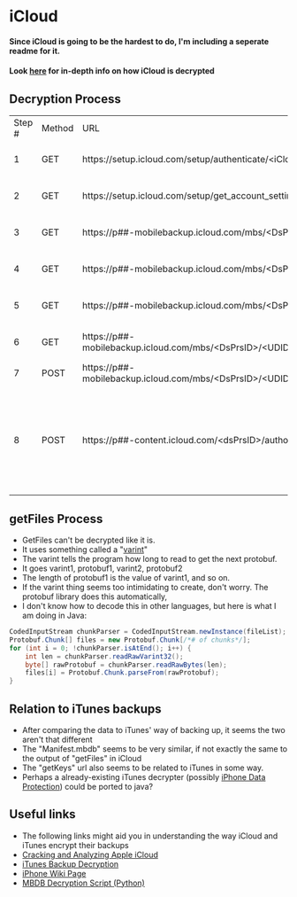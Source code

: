 iCloud
======

<h4>Since iCloud is going to be the hardest to do, I'm including a seperate readme for it.</h4>
<h4>Look <a href="http://www.elcomsoft.com/PR/recon_2013.pdf">here</a> for in-depth info on how iCloud is decrypted</h4>


Decryption Process
------------------

<table>
<tr>
    <td>Step #</td>
    <td>Method</td>
    <td>URL</td>
    <td>Headers</td>
    <td>Response</td>
    <td>&nbsp;&nbsp;&nbsp;Comments&nbsp;&nbsp;&nbsp;</td>
</tr>
<tr>
    <td>1</td>
    <td>GET</td>
    <td>https://setup.icloud.com/setup/authenticate/&lt;iCloudUserName&gt;</td>
    <td>
        <table>
            <tr>
                <td>Authorization</td>
                <td>"basic&nbsp;"&nbsp;+&nbsp;base64(iCloudUserName&nbsp;+&nbsp;":"&nbsp;+&nbsp;iCloudPassword)</td>
        </table>
    </td>
    <td>DsPrsID and mmeAuthToken</td>
    <td>These values will be used for authentication in the next step</td>
</tr>
<tr>
    <td>2</td>
    <td>GET</td>
    <td>https://setup.icloud.com/setup/get_account_settings</td>
    <td>
        <table>
            <tr>
                <td>Authorization</td>
                <td>"basic&nbsp;"&nbsp;+&nbsp;base64(DsPrsID&nbsp;+&nbsp;":"&nbsp;+&nbsp;mmeAuthToken)</td>
        </table>
    <td>Info about the user</td>
    <td>This&nbsp;will&nbsp;return&nbsp;a&nbsp;NEW&nbsp;AND&nbsp;DIFFERENT&nbsp;MMEAUTHTOKEN.&nbsp;Use&nbsp;this&nbsp;new&nbsp;one&nbsp;instead&nbsp;of&nbsp;the&nbsp;one&nbsp;from&nbsp;/authenticate. It will also tell you what number should come after the "p" (partition #?) in the next urls.</td>
</tr>
<tr>
    <td>3</td>
    <td>GET</td>
    <td>https://p##-mobilebackup.icloud.com/mbs/&lt;DsPrsID&gt;/</td>
    <td>
        <table>
            <tr>
                <td>Authorization</td>
                <td>"X&#8209;MobileMe&#8209;AuthToken&nbsp;"&nbsp;+&nbsp;base64(DsPrsID&nbsp;+&nbsp;":"&nbsp;+&nbsp;mmeAuthToken)</td>
            </tr>
        </table>
    </td>
    <td>A&nbsp;list&nbsp;of&nbsp;BackupUDIDS</td>
    <td>Each&nbsp;"BackupUDID"&nbsp;represents&nbsp;a&nbsp;device&nbsp;linked&nbsp;with&nbsp;the&nbsp;account. Parse with "DeviceUDIDs" class.</td>
</tr>
<tr>
    <td>4</td>
    <td>GET</td>
    <td>https://p##-mobilebackup.icloud.com/mbs/&lt;DsPrsID&gt;/&lt;UDID&gt;</td>
    <td>
        <table>
            <tr>
                <td>Authorization</td>
                <td>"X&#8209;MobileMe&#8209;AuthToken&nbsp;"&nbsp;+&nbsp;base64(DsPrsID&nbsp;+&nbsp;":"&nbsp;+&nbsp;mmeAuthToken)</td>
            </tr>
        </table>
    </td>
    <td>Device info<br>list of backups</td>
    <td>
        Use the "Device" class to parse out the info (name, color, etc) and backups.<br>
        Choose a backup to download based on backup date and get its "snapshotID"
    </td>
</tr>
<tr>
    <td>5</td>
    <td>GET</td>
    <td>https://p##-mobilebackup.icloud.com/mbs/&lt;DsPrsID&gt;/getKeys</td>
    <td>
        <table>
            <tr>
                <td>Authorization</td>
                <td>"X&#8209;MobileMe&#8209;AuthToken&nbsp;"&nbsp;+&nbsp;base64(DsPrsID&nbsp;+&nbsp;":"&nbsp;+&nbsp;mmeAuthToken)</td>
            </tr>
        </table>
    </td>
    <td>Decryption Keys</td>
    <td>Parse these with "Keys." I have no clue how to use these yet. They are probably for decrypting the chunks</td>
</tr>
<tr>
    <td>6</td>
    <td>GET</td>
    <td>https://p##-mobilebackup.icloud.com/mbs/&lt;DsPrsID&gt;/&lt;UDID&gt;/&lt;SnapshotID&gt;</td>
    <td>
        <table>
            <tr>
                <td>Authorization</td>
                <td>"X&#8209;MobileMe&#8209;AuthToken&nbsp;"&nbsp;+&nbsp;base64(DsPrsID&nbsp;+&nbsp;":"&nbsp;+&nbsp;mmeAuthToken)</td>
            </tr>
        </table>
    </td>
    <td>File List</td>
    <td>Returns a list of chunks (files) and info about each one. <a href="#getFiles-Process">These are a little tricky to parse</a>.</td>
</tr>
<tr>
    <td>7</td>
    <td>POST</td>
    <td>https://p##-mobilebackup.icloud.com/mbs/&lt;DsPrsID&gt;/&lt;UDID&gt;/&lt;SnapshotID&gt;/getFiles</td>
    <td><b><em>This</em> is where I'm stuck. I have no idea how to get any of this without restoring.</b></td>
    <td>File Auth tokens (fileAuthToken)</td>
    <td>If anybody is willing to restore a jailbreakable A4 device, let me know ASAP! This part of the project is stopping me from continuing on.</td>
</tr>
<tr>
    <td>8</td>
    <td>POST</td>
    <td>https://p##-content.icloud.com/&lt;dsPrsID&gt;/authorizeGet</td>
    <td>
        <table>
            <tr>
                <td>x-apple-mmcs-auth</td>
                <td><em>The&nbsp;fileAuthToken&nbsp;from&nbsp;the&nbsp;previous&nbsp;URL</em></td>
            </tr>
            <tr>
                <td>x-apple-mmcs-dataclass</td>
                <td>com.apple.Dataclass.Backup</td>
            </tr>
            <tr>
                <td>x-apple-mmcs-proto-version</td>
                <td>3.3</td>
            </tr>
            <tr>
                <td>x-apple-mme-dsid</td>
                <td><em>DsPrsID</em></td>
            </tr>
            <tr>
                <td>x-apple-request-uuid</td>
                <td>4EFFF273-5611-479B-A945-04DA0A0F2C3A</td>
            </tr>
            <tr>
                <td>x-mme-client-info</td>
                <td><em>Same as before</em></td>
            </tr>
        </table>
    </td>
    <td>File URL</td>
    <td>Once you download the file using that URL, just decrypt it with getKeys and rename it with the info from listFiles</td>
</tr>
</table>

getFiles Process
----------------
+ GetFiles can't be decrypted like it is.
+ It uses something called a "[varint](https://developers.google.com/protocol-buffers/docs/encoding#varints)"
+ The varint tells the program how long to read to get the next protobuf.
+ It goes varint1, protobuf1, varint2, protobuf2
+ The length of protobuf1 is the value of varint1, and so on.
+ If the varint thing seems too intimidating to create, don't worry. The protobuf library does this automatically,
+ I don't know how to decode this in other languages, but here is what I am doing in Java:

```Java
CodedInputStream chunkParser = CodedInputStream.newInstance(fileList);  //Get the output of "listFiles" and put it into a CodedInputStream (that class comes with the protobuf library)
Protobuf.Chunk[] files = new Protobuf.Chunk[/*# of chunks*/];           //this is an array that will contain all the chunks
for (int i = 0; !chunkParser.isAtEnd(); i++) {                          //Keep doing the following code until you reach the end of the file (with "i" increasing by 1 every time)
    int len = chunkParser.readRawVarint32();                            //Read a varint directly from the stream
    byte[] rawProtobuf = chunkParser.readRawBytes(len);                 //Now read x bytes from the stream, where x is the value of the previous varint
    files[i] = Protobuf.Chunk.parseFrom(rawProtobuf);                   //Interpret those bytes as a Protobuf and add that protobuf to the list of files
}                                                                       //Now you can run "getFiles" and "authorizeGet" on each member of the "files" variable to get the URLs
```

Relation to iTunes backups
--------------------------

+ After comparing the data to iTunes' way of backing up, it seems the two aren't that different
+ The "Manifest.mbdb" seems to be very similar, if not exactly the same to the output of "getFiles" in iCloud
+ The "getKeys" url also seems to be related to iTunes in some way.
+ Perhaps a already-existing iTunes decrypter (possibly [iPhone Data Protection](http://code.google.com/p/iphone-dataprotection/source/browse/python_scripts/backup_tool.py)) could be ported to java?

Useful links
------------

+ The following links might aid you in understanding the way iCloud and iTunes encrypt their backups
+ [Cracking and Analyzing Apple iCloud](http://www.cansecwest.com/slides/2013/Cracking%20and%20Analyzing%20Apple%20iCloud.ppt)
+ [iTunes Backup Decryption](http://www.exploit-db.com/wp-content/themes/exploit/docs/19767.pdf)
+ [iPhone Wiki Page](http://theiphonewiki.com/wiki/ITunes_Backup)
+ [MBDB Decryption Script (Python)](http://code.google.com/p/iphone-dataprotection/source/browse/python_scripts/backups/backup4.py)
